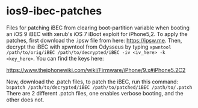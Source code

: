 # ios9-ibec-patches

Files for patching iBEC from clearing boot-partition variable when booting an iOS 9 iBEC with xerub's iOS 7 iBoot exploit for iPhone5,2. To apply the patches, first download the .ipsw file from here: https://ipsw.me. Then, decrypt the iBEC with xpwntool from Odysseus by typing `xpwntool /path/to/orig/iBEC /path/to/decrypted/iBEC -iv <iv_here> -k <key_here>`. You can find the keys here: 

https://www.theiphonewiki.com/wiki/Firmware/iPhone/9.x#iPhone5.2C2 

Now, download the .patch files, to patch the iBEC, run this command: `bspatch /path/to/decrypted/iBEC /path/to/patched/iBEC /path/to/.patch` There are 2 different .patch files, one enables verbose booting, and the other does not.
